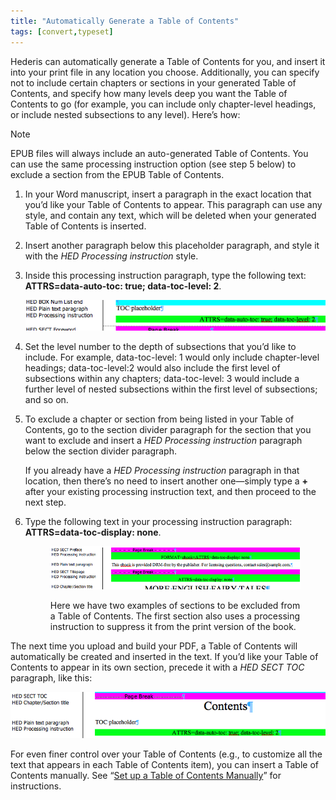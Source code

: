```yaml
---
title: "Automatically Generate a Table of Contents"
tags: [convert,typeset]
---
```

 
<html><body><section data-type="chapter" class="hsecchapter" data-hederis-type="hsecchapter" id="autogen-a-toc" data-pi-attrs="id: autogen-a-toc; data-tags: convert,typeset;" role="doc-chapter" data-tags="convert,typeset" data-author-name=" " data-book-title=" " title="Automatically Generate a Table of Contents"><p class="hblkp" data-hederis-type="hblkp" id="pt1ITbg8i">Hederis can automatically generate a Table of Contents for you, and insert it into your print file in any location you choose. Additionally, you can specify not to include certain chapters or sections in your generated Table of Contents, and specify how many levels deep you want the Table of Contents to go (for example, you can include only chapter-level headings, or include nested subsections to any level). Here&#8217;s how:</p><aside class="hwprbox box" data-hederis-type="hwprbox" id="pLovQ2VDr" data-type="sidebar"><p class="hblktype" data-hederis-type="hblktype" id="peMEqLIQf">Note</p><p class="hblkp" data-hederis-type="hblkp" id="pprVtNm1Z">EPUB files will always include an auto-generated Table of Contents. You can use the same processing instruction option (see step 5 below) to exclude a section from the EPUB Table of Contents.</p></aside><ol class="hwprnumlist" data-hederis-type="hwprnumlist" id="pnzQttZaW"><li class="hblkoli" data-hederis-type="hblkoli" id="lir1JFQ6CU"><p class="hblkoli" data-hederis-type="hblklip" id="pe9eGVKjT">In your Word manuscript, insert a paragraph in the exact location that you&#8217;d like your Table of Contents to appear. This paragraph can use any style, and contain any text, which will be deleted when your generated Table of Contents is inserted.</p></li><li class="hblkoli" data-hederis-type="hblkoli" id="liLVx7Y2Hy"><p class="hblkoli" data-hederis-type="hblklip" id="puh15iWEM">Insert another paragraph below this placeholder paragraph, and style it with the <em data-hederis-type="hspanem" id="phMFaQyIw">HED Processing instruction</em> style.</p></li><li class="hblkoli" data-hederis-type="hblkoli" id="liz05DcgGV"><p class="hblkoli" data-hederis-type="hblklip" id="pC3arT3SA">Inside this processing instruction paragraph, type the following text: <strong data-hederis-type="hspanstrong" id="psUSXfNTn">ATTRS=data-auto-toc: true; data-toc-level: 2</strong>. </p><img data-hederis-type="hblkimg" class="hblkimg" id="powoiNZyO" src="/images/tocplaceholder.png" data-img-src="/images/tocplaceholder.png"/></li><li class="hblkoli" data-hederis-type="hblkoli" id="li9hXBYBdY"><p class="hblkoli" data-hederis-type="hblklip" id="pSVcQW20T">Set the level number to the depth of subsections that you&#8217;d like to include. For example, data-toc-level: 1 would only include chapter-level headings; data-toc-level:2 would also include the first level of subsections within any chapters; data-toc-level: 3 would include a further level of nested subsections within the first level of subsections; and so on.</p></li><li class="hblkoli" data-hederis-type="hblkoli" id="liq6IfKL6E"><p class="hblkoli" data-hederis-type="hblklip" id="p9jNWPLOi">To exclude a chapter or section from being listed in your Table of Contents, go to the section divider paragraph for the section that you want to exclude and insert a <em class="hspanem" data-hederis-type="hspanem" id="pHUxV1lkd">HED Processing instruction</em> paragraph below the section divider paragraph. </p><p class="hblklicont" data-hederis-type="hblklicont" id="pgikhwCEd">If you already have a <em class="hspanem" data-hederis-type="hspanem" id="pTQLuzvbJ">HED Processing instruction</em> paragraph in that location, then there&#8217;s no need to insert another one&#8212;simply type a <strong class="hspanstrong" data-hederis-type="hspanstrong" id="pBdvLZyW2">+</strong> after your existing processing instruction text, and then proceed to the next step.</p></li><li class="hblkoli" data-hederis-type="hblkoli" id="liziKMMREE"><p class="hblkoli" data-hederis-type="hblklip" id="pfdcKMEqz">Type the following text in your processing instruction paragraph: <strong class="hspanstrong" data-hederis-type="hspanstrong" id="plhKxVNd2">ATTRS=data-toc-display: none</strong>.</p><figure class="hwprfig" data-hederis-type="hwprfig" id="pnljYjHGg"><img data-hederis-type="hblkimg" class="hblkimg" id="pXee2Wqqy" src="/images/tocexclude.png" data-img-src="/images/tocexclude.png"/><p class="hblkcaption" data-hederis-type="hblkcaption" id="pOtXdV1e9">Here we have two examples of sections to be excluded from a Table of Contents. The first section also uses a processing instruction to suppress it from the print version of the book.</p></figure></li></ol><p class="hblkp" data-hederis-type="hblkp" id="ph2ueTrub">The next time you upload and build your PDF, a Table of Contents will automatically be created and inserted in the text. If you&#8217;d like your Table of Contents to appear in its own section, precede it with a <em class="hspanem" data-hederis-type="hspanem" id="pEl2WXIsv">HED SECT TOC</em> paragraph, like this:</p><img data-hederis-type="hblkimg" class="hblkimg" id="pRdQ9bHvg" src="/images/tocsection.png" data-img-src="/images/tocsection.png"/><p class="hblkp" data-hederis-type="hblkp" id="plOKtNyOM">For even finer control over your Table of Contents (e.g., to customize all the text that appears in each Table of Contents item), you can insert a Table of Contents manually. See &#8220;<a href="{% link _docs/setup-a-toc.md %}" class="hspana" data-hederis-type="hspana" id="pBmgUnqAx">Set up a Table of Contents Manually</a>&#8221; for instructions.</p></section></body></html>
